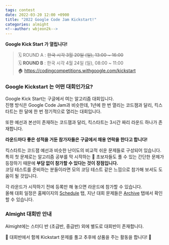 ```yaml
---
tags: contest
date: 2022-03-20 12:00 +0900
title: "2022 Google Code Jam Kickstart!"
categories: almight
<!--author: wbjeon2k-->
---
```


**Google Kick Start 가 열립니다!**

>🗓️ ROUND A : ~~한국 시각 3월 20일 (일), 13:00 ~ 16:00~~  
>🗓️ **ROUND B** : 한국 시각 4월 24일 (일), 08:00 ~ 11:00  
>🏠 <https://codingcompetitions.withgoogle.com/kickstart>

### Google Kickstart 는 어떤 대회인가요?  

Google Kick Start는 구글에서 여는 알고리즘 대회입니다.  
진행 방식은 Google Code Jam과 비슷한데, 1년에 한 번 열리는 코드잼과 달리, 킥스타트는 한 달에 한 번 정기적으로 열리는 대회입니다.  

또한 예선과 본선이 존재하는 코드잼과 달리, 킥스타트는 3시간 짜리 라운드 하나가 존재합니다.  

**라운드마다 좋은 성적을 거둔 참가자들은 구글에서 채용 연락을 한다고 합니다!**  

킥스타트는 코드잼 예선과 비슷한 난이도의 비교적 쉬운 문제들로 구성되어 있습니다.  
특히 첫 문제로는 알고리즘 공부를 막 시작하는 🌱 초보자들도 풀 수 있는 간단한 문제가 등장하기 때문에 **부담 없이 참가할 수 있다는 것이 장점입니다.**  
코딩 테스트를 준비하는 분들이라면 모의 코딩 테스트 같은 느낌으로 참가해 보셔도 도움이 될 것입니다.  

각 라운드가 시작하기 전에 등록만 해 놓으면 라운드에 참가할 수 있습니다.  
올해 대회 일정은 홈페이지의 [Schedule](https://codingcompetitions.withgoogle.com/kickstart/schedule) 탭, 지난 대회 문제들은 [Archive](https://codingcompetitions.withgoogle.com/kickstart/archive) 탭에서 확인할 수 있습니다.

### Almight 대회반 안내

Almight에는 스터디 반 (초급반, 중급반) 외에 별도로 대회반이 존재합니다.  

🎁 대회반에서 함께 Kickstart 문제를 풀고 추후에 상품을 주는 활동을 합니다! 🎁  
